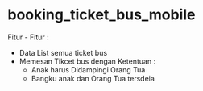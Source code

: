 # booking_ticket_bus_mobile

Fitur - Fitur : 
 - Data List semua ticket bus
 - Memesan Tikcet bus dengan Ketentuan : 
    - Anak harus Didampingi Orang Tua
    - Bangku anak dan Orang Tua tersdeia
